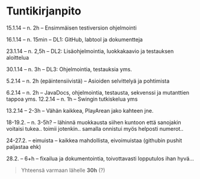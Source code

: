 Tuntikirjanpito
===============

15.1.14 – n. 2h – Ensimmäisen testiversion ohjelmointi

16.1.14 – n. 15min – DL1: GitHub, labtool ja dokumentteja

23.1.14 – n. 2,5h – DL2: Lisäohjelmointia, luokkakaavio ja testauksen aloittelua

30.1.14 – n. 3h – DL3: Ohjelmointia, testauksia yms.

5.2.14 – n. 2h (epäintensiivistä) – Asioiden selvittelyä ja pohtimista

6.2.14 – n. 2h – JavaDocs, ohjelmointia, testausta, sekvenssi ja mutanttien
tappoa yms. 12.2.14 – n. 1h – Swingin tutkiskelua yms

13.2.14 – 2-3h – Vähän kaikkea, PlayArean jako kahteen jne.

18-19.2. – n. 3-5h? – lähinnä muokkausta siihen kuntoon että sanojakin voitaisi
tukea.. toimii jotenkin.. samalla onnistui myös helposti numerot..

24-27.2. – eimuista – kaikkea mahdollista, eivoimuistaa (githubin pushit
paljastaa ehk)

28.2. – 6+h – fixailua ja dokumentointia, toivottavasti lopputulos ihan hyvä...

>   Yhteensä varmaan lähelle **30h** (?)

